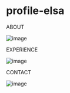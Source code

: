 ﻿# profile-elsa

ABOUT

![image](https://user-images.githubusercontent.com/122183830/233759199-631f61a9-12ec-4754-ab6d-2df4db62cbb3.png)

EXPERIENCE

![image](https://user-images.githubusercontent.com/122183830/233759212-03267d7b-fb8f-4b8b-a8d1-809445bdf88f.png)

CONTACT

![image](https://user-images.githubusercontent.com/122183830/233759222-aae66cea-2153-4368-ac14-54b12d5768b5.png)
